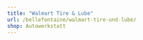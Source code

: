 ```yaml
---
title: "Walmart Tire & Lube"
url: /bellefontaine/walmart-tire-und-lube/
shop: Autowerkstatt
---
```

